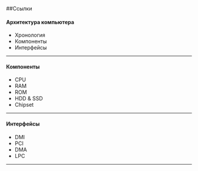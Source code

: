 ##Ссылки


#### Архитектура компьютера

- Хронология[](https://ru.wikipedia.org/wiki/Архитектура_компьютера)
[](https://ru.wikipedia.org/wiki/Ассемблер)
- Компоненты
- Интерфейсы

---------------------------- 

#### Компоненты

- CPU[](https://ru.wikipedia.org/wiki/Процессор)
- RAM[](https://ru.wikipedia.org/wiki/Оперативная_память)
- ROM[](https://ru.wikipedia.org/wiki/Постоянное_запоминающее_устройство)
- HDD & SSD[](https://ru.wikipedia.org/wiki/Жёсткий_диск)[](https://ru.wikipedia.org/wiki/Твердотельный_накопитель)
- Chipset[](https://ru.wikipedia.org/wiki/Чипсет)

----------------------------

#### Интерфейсы

- DMI[](https://ru.wikipedia.org/wiki/Direct_Media_Interface)
- PCI[](https://ru.wikipedia.org/wiki/PCI)
- DMA[](https://ru.wikipedia.org/wiki/Прямой_доступ_к_памяти)
- LPC[](https://ru.wikipedia.org/wiki/Low_Pin_Count)

----------------------------